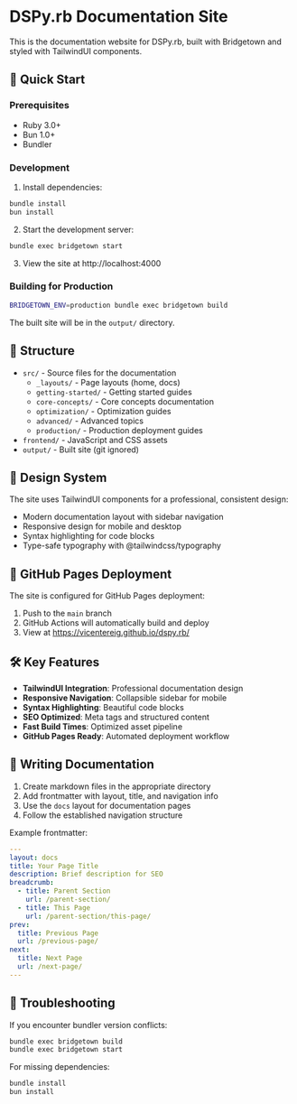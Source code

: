 # DSPy.rb Documentation Site

This is the documentation website for DSPy.rb, built with Bridgetown and styled with TailwindUI components.

## 🚀 Quick Start

### Prerequisites
- Ruby 3.0+
- Bun 1.0+
- Bundler

### Development

1. Install dependencies:
```bash
bundle install
bun install
```

2. Start the development server:
```bash
bundle exec bridgetown start
```

3. View the site at http://localhost:4000

### Building for Production

```bash
BRIDGETOWN_ENV=production bundle exec bridgetown build
```

The built site will be in the `output/` directory.

## 📁 Structure

- `src/` - Source files for the documentation
  - `_layouts/` - Page layouts (home, docs)
  - `getting-started/` - Getting started guides
  - `core-concepts/` - Core concepts documentation
  - `optimization/` - Optimization guides
  - `advanced/` - Advanced topics
  - `production/` - Production deployment guides
- `frontend/` - JavaScript and CSS assets
- `output/` - Built site (git ignored)

## 🎨 Design System

The site uses TailwindUI components for a professional, consistent design:
- Modern documentation layout with sidebar navigation
- Responsive design for mobile and desktop
- Syntax highlighting for code blocks
- Type-safe typography with @tailwindcss/typography

## 🚀 GitHub Pages Deployment

The site is configured for GitHub Pages deployment:

1. Push to the `main` branch
2. GitHub Actions will automatically build and deploy
3. View at https://vicentereig.github.io/dspy.rb/

## 🛠️ Key Features

- **TailwindUI Integration**: Professional documentation design
- **Responsive Navigation**: Collapsible sidebar for mobile
- **Syntax Highlighting**: Beautiful code blocks
- **SEO Optimized**: Meta tags and structured content
- **Fast Build Times**: Optimized asset pipeline
- **GitHub Pages Ready**: Automated deployment workflow

## 📝 Writing Documentation

1. Create markdown files in the appropriate directory
2. Add frontmatter with layout, title, and navigation info
3. Use the `docs` layout for documentation pages
4. Follow the established navigation structure

Example frontmatter:
```yaml
---
layout: docs
title: Your Page Title
description: Brief description for SEO
breadcrumb:
  - title: Parent Section
    url: /parent-section/
  - title: This Page
    url: /parent-section/this-page/
prev:
  title: Previous Page
  url: /previous-page/
next:
  title: Next Page
  url: /next-page/
---
```

## 🐛 Troubleshooting

If you encounter bundler version conflicts:
```bash
bundle exec bridgetown build
bundle exec bridgetown start
```

For missing dependencies:
```bash
bundle install
bun install
```